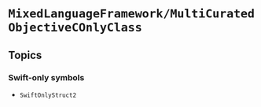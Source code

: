 # ``MixedLanguageFramework/MultiCuratedObjectiveCOnlyClass``

## Topics

### Swift-only symbols

- ``SwiftOnlyStruct2``
